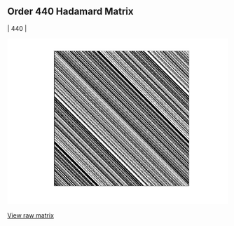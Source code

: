 ## Order 440 Hadamard Matrix

| 440 |

<img src="440.png" class="img-responsive" alt=""> 

[View raw matrix](order440.txt)
